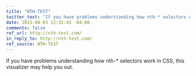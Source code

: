 ```yaml
---
title: "NTH-TEST"
twitter_text: "If you have problems understanding how nth-* selectors work in CSS, this visualizer may help you out."
date: 2015-08-03 12:31:43 -04:00
comments: false
ref_url: http://nth-test.com/
in_reply_to: http://nth-test.com/
ref_source: NTH-TEST
---
```


If you have problems understanding how nth-* selectors work in CSS, this visualizer may help you out.